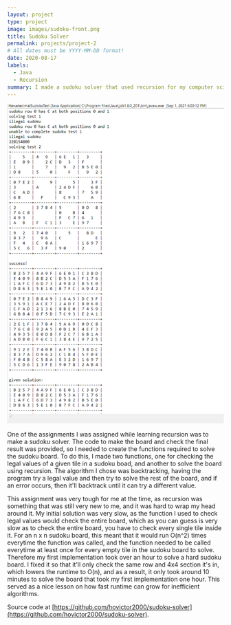 ```yaml
---
layout: project
type: project
image: images/sudoku-front.png
title: Sudoku Solver
permalink: projects/project-2
# All dates must be YYYY-MM-DD format!
date: 2020-08-17
labels:
  - Java
  - Recursion
summary: I made a sudoku solver that used recursion for my computer science class.
---
```


<div class="ui medium rounded images">
  <img class="ui image" src="../images/sudoku.png">
</div>

  One of the assignments I was assigned while learning recursion was to make a sudoku solver. The code to make the board and check the final result was provided, so I needed to create the functions required to solve the sudoku board. To do this, I made two functions, one for checking the legal values of a given tile in a sudoku boad, and another to solve the board using recursion. The algorithm I chose was backtracking, having the program try a legal value and then try to solve the rest of the board, and if an error occurs, then it'll backtrack until it can try a different value. 
  
  This assignment was very tough for me at the time, as recursion was something that was still very new to me, and it was hard to wrap my head around it. My initial solution was very slow, as the function I used to check legal values would check the entire board, which as you can guess is very slow as to check the entire board, you have to check every single tile inside it. For an n x n sudoku board, this meant that it would run O(n^2) times everytime the function was called, and the function needed to be called everytime at least once for every empty tile in the sudoku board to solve. Therefore my first implementation took over an hour to solve a hard sudoku board. I fixed it so that it'll only check the same row and 4x4 section it's in, which lowers the runtime to O(n), and as a result, it only took around 10 minutes to solve the board that took my first implementation one hour. This served as a nice lesson on how fast runtime can grow for inefficient algorithms.
  
Source code at [https://github.com/hovictor2000/sudoku-solver](https://github.com/hovictor2000/sudoku-solver).



